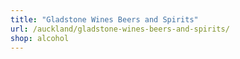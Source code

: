 ```yaml
---
title: "Gladstone Wines Beers and Spirits"
url: /auckland/gladstone-wines-beers-and-spirits/
shop: alcohol
---
```

